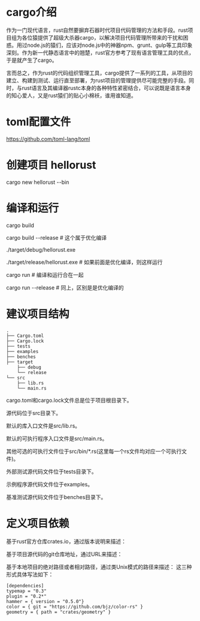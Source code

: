 # cargo介绍

作为一门现代语言，rust自然要摒弃石器时代项目代码管理的方法和手段。rust项目组为各位猿提供了超级大杀器cargo，以解决项目代码管理所带来的干扰和困惑。用过node.js的猿们，应该对node.js中的神器npm、grunt、gulp等工具印象深刻。作为新一代静态语言中的翘楚，rust官方参考了现有语言管理工具的优点，于是就产生了cargo。

言而总之，作为rust的代码组织管理工具，cargo提供了一系列的工具，从项目的建立、构建到测试、运行直至部署，为rust项目的管理提供尽可能完整的手段。同时，与rust语言及其编译器rustc本身的各种特性紧密结合，可以说既是语言本身的知心爱人，又是rust猿们的贴心小棉袄，谁用谁知道。

# toml配置文件
https://github.com/toml-lang/toml

# 创建项目 hellorust
 cargo new hellorust --bin
# 编译和运行

cargo build

cargo build --release # 这个属于优化编译

./target/debug/hellorust.exe

./target/release/hellorust.exe # 如果前面是优化编译，则这样运行

cargo run # 编译和运行合在一起

cargo run --release # 同上，区别是是优化编译的

# 建议项目结构
```
.
├── Cargo.toml
├── Cargo.lock
├── tests
├── examples
├── benches
├── target
    ├── debug
    └── release
└── src
    ├── lib.rs
    └── main.rs
```

cargo.toml和cargo.lock文件总是位于项目根目录下。

源代码位于src目录下。

默认的库入口文件是src/lib.rs。

默认的可执行程序入口文件是src/main.rs。

其他可选的可执行文件位于src/bin/*.rs(这里每一个rs文件均对应一个可执行文件)。

外部测试源代码文件位于tests目录下。

示例程序源代码文件位于examples。

基准测试源代码文件位于benches目录下。

# 定义项目依赖

基于rust官方仓库crates.io，通过版本说明来描述：

基于项目源代码的git仓库地址，通过URL来描述：

基于本地项目的绝对路径或者相对路径，通过类Unix模式的路径来描述： 这三种形式具体写法如下：
````
[dependencies]
typemap = "0.3"
plugin = "0.2*"
hammer = { version = "0.5.0"}
color = { git = "https://github.com/bjz/color-rs" }
geometry = { path = "crates/geometry" }
````
